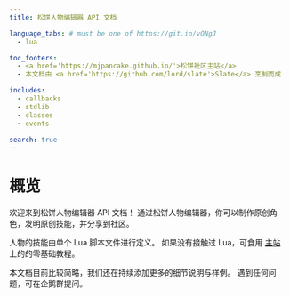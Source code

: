 ```yaml
---
title: 松饼人物编辑器 API 文档

language_tabs: # must be one of https://git.io/vQNgJ
  - lua

toc_footers:
  - <a href='https://mjpancake.github.io/'>松饼社区主站</a>
  - 本文档由 <a href='https://github.com/lord/slate'>Slate</a> 烹制而成

includes:
  - callbacks
  - stdlib
  - classes
  - events

search: true
---
```


# 概览

欢迎来到松饼人物编辑器 API 文档！
通过松饼人物编辑器，你可以制作原创角色，发明原创技能，并分享到社区。

人物的技能由单个 Lua 脚本文件进行定义。
如果没有接触过 Lua，可食用
[主站](https://mjpancake.github.io/)
上的的零基础教程。

本文档目前比较简略，我们还在持续添加更多的细节说明与样例。
遇到任何问题，可在企鹅群提问。

